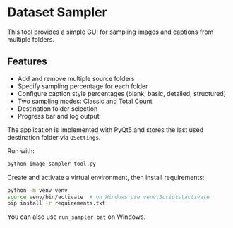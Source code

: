 # Dataset Sampler

This tool provides a simple GUI for sampling images and captions from multiple folders.

## Features

- Add and remove multiple source folders
- Specify sampling percentage for each folder
- Configure caption style percentages (blank, basic, detailed, structured)
- Two sampling modes: Classic and Total Count
- Destination folder selection
- Progress bar and log output

The application is implemented with PyQt5 and stores the last used destination
folder via `QSettings`.

Run with:

```bash
python image_sampler_tool.py
```

Create and activate a virtual environment, then install requirements:

```bash
python -m venv venv
source venv/bin/activate  # on Windows use venv\Scripts\activate
pip install -r requirements.txt
```

You can also use `run_sampler.bat` on Windows.
